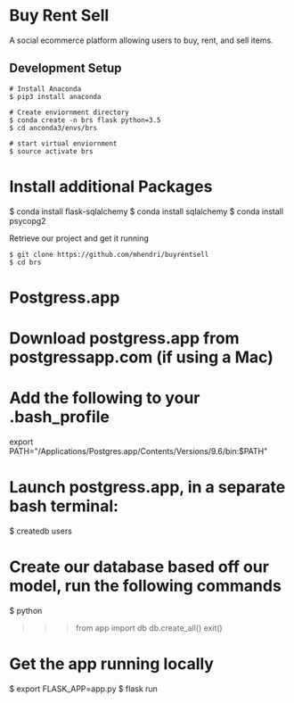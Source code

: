 # Buy Rent Sell
A social ecommerce platform allowing users to buy, rent, and sell items. 

## Development Setup

```
# Install Anaconda
$ pip3 install anaconda
```

```
# Create enviornment directory
$ conda create -n brs flask python=3.5
$ cd anconda3/envs/brs

# start virtual enviornment
$ source activate brs
```
# Install additional Packages
$ conda install flask-sqlalchemy
$ conda install sqlalchemy 
$ conda install psycopg2

Retrieve our project and get it running
```
$ git clone https://github.com/mhendri/buyrentsell
$ cd brs
```

# Postgress.app
# Download postgress.app from postgressapp.com (if using a Mac)
# Add the following to your .bash_profile 
export PATH="/Applications/Postgres.app/Contents/Versions/9.6/bin:$PATH"

# Launch postgress.app, in a separate bash terminal:
$ createdb users

# Create our database based off our model, run the following commands
$ python
>>> from app import db
>>> db.create_all()
>>> exit()

# Get the app running locally
$ export FLASK_APP=app.py
$ flask run
